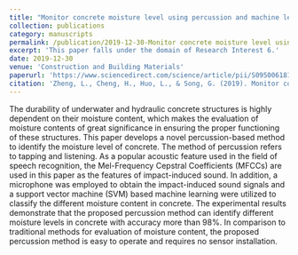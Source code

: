 ```yaml
---
title: "Monitor concrete moisture level using percussion and machine learning"
collection: publications
category: manuscripts
permalink: /publication/2019-12-30-Monitor concrete moisture level using percussion and machine learning
excerpt: 'This paper falls under the domain of Research Interest 6.'
date: 2019-12-30
venue: 'Construction and Building Materials'
paperurl: 'https://www.sciencedirect.com/science/article/pii/S095006181932519X'
citation: 'Zheng, L., Cheng, H., Huo, L., & Song, G. (2019). Monitor concrete moisture level using percussion and machine learning. Construction and Building Materials, 229, 117077.'
---
```


The durability of underwater and hydraulic concrete structures is highly dependent on their moisture content, which makes the evaluation of moisture contents of great significance in ensuring the proper functioning of these structures. This paper develops a novel percussion-based method to identify the moisture level of concrete. The method of percussion refers to tapping and listening. As a popular acoustic feature used in the field of speech recognition, the Mel-Frequency Cepstral Coefficients (MFCCs) are used in this paper as the features of impact-induced sound. In addition, a microphone was employed to obtain the impact-induced sound signals and a support vector machine (SVM) based machine learning were utilized to classify the different moisture content in concrete. The experimental results demonstrate that the proposed percussion method can identify different moisture levels in concrete with accuracy more than 98%. In comparison to traditional methods for evaluation of moisture content, the proposed percussion method is easy to operate and requires no sensor installation.
